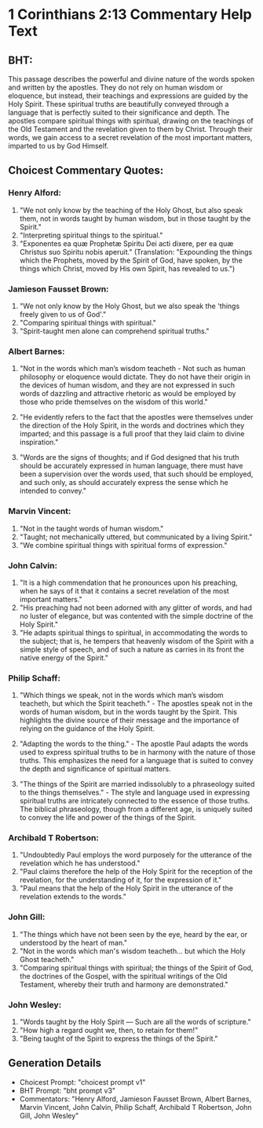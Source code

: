 # 1 Corinthians 2:13 Commentary Help Text

## BHT:
This passage describes the powerful and divine nature of the words spoken and written by the apostles. They do not rely on human wisdom or eloquence, but instead, their teachings and expressions are guided by the Holy Spirit. These spiritual truths are beautifully conveyed through a language that is perfectly suited to their significance and depth. The apostles compare spiritual things with spiritual, drawing on the teachings of the Old Testament and the revelation given to them by Christ. Through their words, we gain access to a secret revelation of the most important matters, imparted to us by God Himself.

## Choicest Commentary Quotes:
### Henry Alford:
1. "We not only know by the teaching of the Holy Ghost, but also speak them, not in words taught by human wisdom, but in those taught by the Spirit." 
2. "Interpreting spiritual things to the spiritual." 
3. "Exponentes ea quæ Prophetæ Spiritu Dei acti dixere, per ea quæ Christus suo Spiritu nobis aperuit." (Translation: "Expounding the things which the Prophets, moved by the Spirit of God, have spoken, by the things which Christ, moved by His own Spirit, has revealed to us.")

### Jamieson Fausset Brown:
1. "We not only know by the Holy Ghost, but we also speak the 'things freely given to us of God'." 
2. "Comparing spiritual things with spiritual." 
3. "Spirit-taught men alone can comprehend spiritual truths."

### Albert Barnes:
1. "Not in the words which man’s wisdom teacheth - Not such as human philosophy or eloquence would dictate. They do not have their origin in the devices of human wisdom, and they are not expressed in such words of dazzling and attractive rhetoric as would be employed by those who pride themselves on the wisdom of this world."

2. "He evidently refers to the fact that the apostles were themselves under the direction of the Holy Spirit, in the words and doctrines which they imparted; and this passage is a full proof that they laid claim to divine inspiration."

3. "Words are the signs of thoughts; and if God designed that his truth should be accurately expressed in human language, there must have been a supervision over the words used, that such should be employed, and such only, as should accurately express the sense which he intended to convey."

### Marvin Vincent:
1. "Not in the taught words of human wisdom." 
2. "Taught; not mechanically uttered, but communicated by a living Spirit." 
3. "We combine spiritual things with spiritual forms of expression."

### John Calvin:
1. "It is a high commendation that he pronounces upon his preaching, when he says of it that it contains a secret revelation of the most important matters."
2. "His preaching had not been adorned with any glitter of words, and had no luster of elegance, but was contented with the simple doctrine of the Holy Spirit."
3. "He adapts spiritual things to spiritual, in accommodating the words to the subject; that is, he tempers that heavenly wisdom of the Spirit with a simple style of speech, and of such a nature as carries in its front the native energy of the Spirit."

### Philip Schaff:
1. "Which things we speak, not in the words which man’s wisdom teacheth, but which the Spirit teacheth." - The apostles speak not in the words of human wisdom, but in the words taught by the Spirit. This highlights the divine source of their message and the importance of relying on the guidance of the Holy Spirit.

2. "Adapting the words to the thing." - The apostle Paul adapts the words used to express spiritual truths to be in harmony with the nature of those truths. This emphasizes the need for a language that is suited to convey the depth and significance of spiritual matters.

3. "The things of the Spirit are married indissolubly to a phraseology suited to the things themselves." - The style and language used in expressing spiritual truths are intricately connected to the essence of those truths. The biblical phraseology, though from a different age, is uniquely suited to convey the life and power of the things of the Spirit.

### Archibald T Robertson:
1. "Undoubtedly Paul employs the word purposely for the utterance of the revelation which he has understood."
2. "Paul claims therefore the help of the Holy Spirit for the reception of the revelation, for the understanding of it, for the expression of it."
3. "Paul means that the help of the Holy Spirit in the utterance of the revelation extends to the words."

### John Gill:
1. "The things which have not been seen by the eye, heard by the ear, or understood by the heart of man."
2. "Not in the words which man's wisdom teacheth... but which the Holy Ghost teacheth."
3. "Comparing spiritual things with spiritual; the things of the Spirit of God, the doctrines of the Gospel, with the spiritual writings of the Old Testament, whereby their truth and harmony are demonstrated."

### John Wesley:
1. "Words taught by the Holy Spirit — Such are all the words of scripture."
2. "How high a regard ought we, then, to retain for them!"
3. "Being taught of the Spirit to express the things of the Spirit."


## Generation Details
- Choicest Prompt: "choicest prompt v1"
- BHT Prompt: "bht prompt v3"
- Commentators: "Henry Alford, Jamieson Fausset Brown, Albert Barnes, Marvin Vincent, John Calvin, Philip Schaff, Archibald T Robertson, John Gill, John Wesley"

